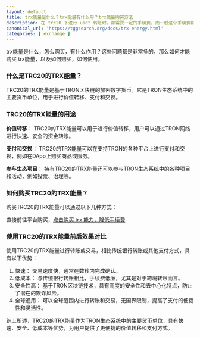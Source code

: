 ```yaml
---
layout: default
title: trx能量是什么？trx能量有什么用？trx能量购买方法
description: 在 trc20 下进行 usdt 转账时，都需要一定的手续费，而一般这个手续费都比较多，为了降低手续费一般情况下，我们需要去购买 trx 能量，那么什么是 trx 能量，怎么购买，以及如何使用。
canonical_url: 'https://tggsearch.org/docs/trx-energy.html'
categories: [ exchange ]
---
```

trx能量是什么，怎么购买，有什么作用？这些问题都是非常多的，那么如何才能购买 trx能量，以及如何购买，如何使用。

### 什么是TRC20的TRX能量？
TRC20的TRX能量是基于TRON区块链的加密数字货币。它是TRON生态系统中的主要货币单位，用于进行价值转移、支付和交换。

### TRC20的TRX能量的用途
**价值转移**： TRC20的TRX能量可以用于进行价值转移，用户可以通过TRON网络进行快速、安全的资金转账。

**支付和交换**： TRC20的TRX能量可以在支持TRON的各种平台上进行支付和交换，例如在DApp上购买商品或服务。

**参与生态项目**： 持有TRC20的TRX能量还可以参与TRON生态系统中的各种项目和活动，例如投票、治理等。

### 如何购买TRC20的TRX能量？
购买TRC20的TRX能量可以通过以下几种方式：

直接前往平台购买，[点击购买 trx 能力，降低手续费](./302.html?target=http://tggsearch.shop?from=10664&cid=27&mid=135)

### 使用TRC20的TRX能量前后效果对比
使用TRC20的TRX能量进行转账或交易，相比传统银行转账或其他支付方式，具有以下优势：

1. 快速： 交易速度快，通常在数秒内完成确认。
2. 低成本： 与传统银行转账相比，手续费低廉，尤其是对于跨境转账而言。
3. 安全性高： 基于TRON区块链技术，具有高度的安全性和去中心化特点，防止了潜在的欺诈风险。
4. 全球通用： 可以全球范围内进行转账和交易，无国界限制，提高了支付的便捷性和灵活性。

综上所述，TRC20的TRX能量作为TRON生态系统中的主要货币单位，具有快速、安全、低成本等优势，为用户提供了更便捷的价值转移和支付方式。